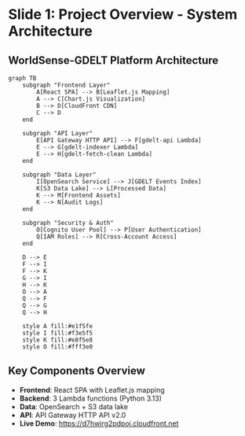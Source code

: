 # Slide 1: Project Overview - System Architecture

## WorldSense-GDELT Platform Architecture

```mermaid
graph TB
    subgraph "Frontend Layer"
        A[React SPA] --> B[Leaflet.js Mapping]
        A --> C[Chart.js Visualization]
        B --> D[CloudFront CDN]
        C --> D
    end
    
    subgraph "API Layer"
        E[API Gateway HTTP API] --> F[gdelt-api Lambda]
        E --> G[gdelt-indexer Lambda]
        E --> H[gdelt-fetch-clean Lambda]
    end
    
    subgraph "Data Layer"
        I[OpenSearch Service] --> J[GDELT Events Index]
        K[S3 Data Lake] --> L[Processed Data]
        K --> M[Frontend Assets]
        K --> N[Audit Logs]
    end
    
    subgraph "Security & Auth"
        O[Cognito User Pool] --> P[User Authentication]
        Q[IAM Roles] --> R[Cross-Account Access]
    end
    
    D --> E
    F --> I
    F --> K
    G --> I
    H --> K
    O --> A
    Q --> F
    Q --> G
    Q --> H
    
    style A fill:#e1f5fe
    style I fill:#f3e5f5
    style K fill:#e8f5e8
    style O fill:#fff3e0
```

## Key Components Overview

- **Frontend**: React SPA with Leaflet.js mapping
- **Backend**: 3 Lambda functions (Python 3.13)
- **Data**: OpenSearch + S3 data lake
- **API**: API Gateway HTTP API v2.0
- **Live Demo**: https://d7hwjrg2pdpoj.cloudfront.net

